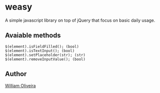 weasy
=====

A simple javascript library on top of jQuery that focus on basic daily usage.

## Avaiable methods

    $(element).isFieldFilled(); (bool)
    $(element).isTextInput(); (bool)
    $(element).setPlaceholder(str); (str)
    $(element).removeInputValue(); (bool)

## Author

[William Oliveira](http://twitter.com/gnuwilliam)